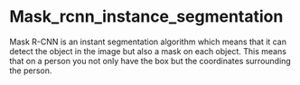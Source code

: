 # Mask_rcnn_instance_segmentation
Mask R-CNN is an instant segmentation algorithm which means that it can detect the object in the image but also a mask on each object. This means that on a person you not only have the box but the coordinates surrounding the person.
